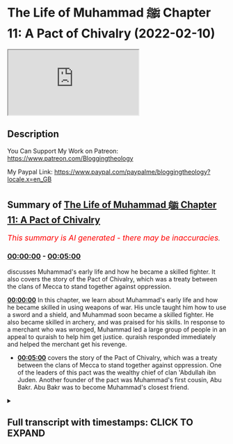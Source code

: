 # The Life of Muhammad ﷺ Chapter 11: A Pact of Chivalry (2022-02-10)

<iframe loading='lazy' src='https://www.youtube.com/embed/nRCX73fSUMA'></iframe>

## Description

You Can Support My Work on Patreon:
https://www.patreon.com/Bloggingtheology

My Paypal Link: 
https://www.paypal.com/paypalme/bloggingtheology?locale.x=en_GB

## Summary of [The Life of Muhammad ﷺ Chapter 11: A Pact of Chivalry](https://www.youtube.com/watch?v=nRCX73fSUMA)


*<span style="color:red; font-size:125%">This summary is AI generated - there may be inaccuracies</span>. [](/)*

### [00:00:00](https://www.youtube.com/watch?v=nRCX73fSUMA&t=0) - [00:05:00](https://www.youtube.com/watch?v=nRCX73fSUMA&t=300)

 discusses Muhammad's early life and how he became a skilled fighter. It also covers the story of the Pact of Chivalry, which was a treaty between the clans of Mecca to stand together against oppression.

**[00:00:00](https://www.youtube.com/watch?v=nRCX73fSUMA&t=0)** In this chapter, we learn about Muhammad's early life and how he became skilled in using weapons of war. His uncle taught him how to use a sword and a shield, and Muhammad soon became a skilled fighter. He also became skilled in archery, and was praised for his skills. In response to a merchant who was wronged, Muhammad led a large group of people in an appeal to quraish to help him get justice. quraish responded immediately and helped the merchant get his revenge.
* **[00:05:00](https://www.youtube.com/watch?v=nRCX73fSUMA&t=300)**  covers the story of the Pact of Chivalry, which was a treaty between the clans of Mecca to stand together against oppression. One of the leaders of this pact was the wealthy chief of clan 'Abdullah ibn Juden. Another founder of the pact was Muhammad's first cousin, Abu Bakr. Abu Bakr was to become Muhammad's closest friend.

<details><summary><h2>Full transcript with timestamps: CLICK TO EXPAND</h2></summary>

[0:00:05](https://youtu.be/nRCX73fSUMA?t=5) a reading from muhammad his life based  
[0:00:07](https://youtu.be/nRCX73fSUMA?t=7) on the earliest sources by martin ling's  
[0:00:11](https://youtu.be/nRCX73fSUMA?t=11) chapter 11 a pact of chivalry  
[0:00:15](https://youtu.be/nRCX73fSUMA?t=15) when he had finished his trading in  
[0:00:17](https://youtu.be/nRCX73fSUMA?t=17) arabia abu talib returned to mecca with  
[0:00:20](https://youtu.be/nRCX73fSUMA?t=20) his nephew who continued his solitary  
[0:00:23](https://youtu.be/nRCX73fSUMA?t=23) life as before  
[0:00:25](https://youtu.be/nRCX73fSUMA?t=25) but his uncle saw to it that he as also  
[0:00:28](https://youtu.be/nRCX73fSUMA?t=28) abbas and hamza had some training in the  
[0:00:31](https://youtu.be/nRCX73fSUMA?t=31) use of weapons of war  
[0:00:34](https://youtu.be/nRCX73fSUMA?t=34) hamza was clearly destined to be a man  
[0:00:36](https://youtu.be/nRCX73fSUMA?t=36) of mighty stature endowed with great  
[0:00:39](https://youtu.be/nRCX73fSUMA?t=39) physical strength  
[0:00:41](https://youtu.be/nRCX73fSUMA?t=41) he was already a good swordsman and a  
[0:00:44](https://youtu.be/nRCX73fSUMA?t=44) good wrestler  
[0:00:45](https://youtu.be/nRCX73fSUMA?t=45) muhammad was of average height and  
[0:00:47](https://youtu.be/nRCX73fSUMA?t=47) average strength  
[0:00:49](https://youtu.be/nRCX73fSUMA?t=49) he had a marked aptitude for archery and  
[0:00:52](https://youtu.be/nRCX73fSUMA?t=52) gave every promise of being an excellent  
[0:00:55](https://youtu.be/nRCX73fSUMA?t=55) bowman like his great ancestors abraham  
[0:00:58](https://youtu.be/nRCX73fSUMA?t=58) and ishmael  
[0:01:00](https://youtu.be/nRCX73fSUMA?t=60) a powerful asset for this lay in the  
[0:01:02](https://youtu.be/nRCX73fSUMA?t=62) strength of his eyesight he was reputed  
[0:01:05](https://youtu.be/nRCX73fSUMA?t=65) to be able to count no less than 12 of  
[0:01:08](https://youtu.be/nRCX73fSUMA?t=68) the stars of the constellation of the  
[0:01:10](https://youtu.be/nRCX73fSUMA?t=70) pleiades  
[0:01:13](https://youtu.be/nRCX73fSUMA?t=73) in those years quraysh were not involved  
[0:01:15](https://youtu.be/nRCX73fSUMA?t=75) in any fighting except for sporadic and  
[0:01:18](https://youtu.be/nRCX73fSUMA?t=78) intermittent conflict which came to be  
[0:01:21](https://youtu.be/nRCX73fSUMA?t=81) known as the sacrilegious war because it  
[0:01:24](https://youtu.be/nRCX73fSUMA?t=84) has started in one of the sacred months  
[0:01:28](https://youtu.be/nRCX73fSUMA?t=88) a profligate of kinana had treacherously  
[0:01:31](https://youtu.be/nRCX73fSUMA?t=91) murdered a man of emir one of the  
[0:01:33](https://youtu.be/nRCX73fSUMA?t=93) howards in tribes of najd and had taken  
[0:01:36](https://youtu.be/nRCX73fSUMA?t=96) refuge in the impregnable fortress  
[0:01:39](https://youtu.be/nRCX73fSUMA?t=99) township  
[0:01:40](https://youtu.be/nRCX73fSUMA?t=100) of khabar  
[0:01:42](https://youtu.be/nRCX73fSUMA?t=102) the secret of sequence of events  
[0:01:44](https://youtu.be/nRCX73fSUMA?t=104) followed the usual desert pattern  
[0:01:47](https://youtu.be/nRCX73fSUMA?t=107) honour demanded revenge so the tribe of  
[0:01:49](https://youtu.be/nRCX73fSUMA?t=109) the murdered man attacked kanana the  
[0:01:53](https://youtu.be/nRCX73fSUMA?t=113) tribe of the murderer and creature were  
[0:01:55](https://youtu.be/nRCX73fSUMA?t=115) involved somewhat in gloriously as  
[0:01:58](https://youtu.be/nRCX73fSUMA?t=118) allies of kinana  
[0:02:00](https://youtu.be/nRCX73fSUMA?t=120) the conflict dragged on for three or  
[0:02:03](https://youtu.be/nRCX73fSUMA?t=123) four years in which there were only five  
[0:02:06](https://youtu.be/nRCX73fSUMA?t=126) days of actual fighting  
[0:02:09](https://youtu.be/nRCX73fSUMA?t=129) the head of the clan of hashem was at  
[0:02:11](https://youtu.be/nRCX73fSUMA?t=131) that time zubair  
[0:02:14](https://youtu.be/nRCX73fSUMA?t=134) full brother like abu talib of  
[0:02:16](https://youtu.be/nRCX73fSUMA?t=136) muhammad's father  
[0:02:18](https://youtu.be/nRCX73fSUMA?t=138) zubair and abu talib took their nephew  
[0:02:22](https://youtu.be/nRCX73fSUMA?t=142) muhammad with them to one of the first  
[0:02:24](https://youtu.be/nRCX73fSUMA?t=144) battles  
[0:02:25](https://youtu.be/nRCX73fSUMA?t=145) but they said he was too young to fight  
[0:02:28](https://youtu.be/nRCX73fSUMA?t=148) he was nonetheless allowed to help by  
[0:02:30](https://youtu.be/nRCX73fSUMA?t=150) gathering enemy arrows that had missed  
[0:02:33](https://youtu.be/nRCX73fSUMA?t=153) their mark and handling them to handing  
[0:02:36](https://youtu.be/nRCX73fSUMA?t=156) them to his uncles so that they could be  
[0:02:39](https://youtu.be/nRCX73fSUMA?t=159) shot back with them  
[0:02:41](https://youtu.be/nRCX73fSUMA?t=161) but at one of the subsequent battles  
[0:02:43](https://youtu.be/nRCX73fSUMA?t=163) where quresh and their allies had the  
[0:02:45](https://youtu.be/nRCX73fSUMA?t=165) worst of the day he was allowed to show  
[0:02:48](https://youtu.be/nRCX73fSUMA?t=168) his skill as a bowman and was praised  
[0:02:51](https://youtu.be/nRCX73fSUMA?t=171) for his valor  
[0:02:53](https://youtu.be/nRCX73fSUMA?t=173) the war helped to fan the growing  
[0:02:55](https://youtu.be/nRCX73fSUMA?t=175) discontent which every sedentary  
[0:02:58](https://youtu.be/nRCX73fSUMA?t=178) community tends to feel with the law of  
[0:03:01](https://youtu.be/nRCX73fSUMA?t=181) the desert  
[0:03:03](https://youtu.be/nRCX73fSUMA?t=183) most of the leading men of quraish had  
[0:03:05](https://youtu.be/nRCX73fSUMA?t=185) traveled to syria and had seen for  
[0:03:07](https://youtu.be/nRCX73fSUMA?t=187) themselves the relative justice which  
[0:03:10](https://youtu.be/nRCX73fSUMA?t=190) prevailed in the roman empire  
[0:03:13](https://youtu.be/nRCX73fSUMA?t=193) it was also possible in abyssinia to  
[0:03:16](https://youtu.be/nRCX73fSUMA?t=196) have justice without recourse to  
[0:03:18](https://youtu.be/nRCX73fSUMA?t=198) fighting  
[0:03:20](https://youtu.be/nRCX73fSUMA?t=200) but in arabia there was no comparable  
[0:03:23](https://youtu.be/nRCX73fSUMA?t=203) system of law by which a victim of crime  
[0:03:26](https://youtu.be/nRCX73fSUMA?t=206) or his family might obtain redress  
[0:03:30](https://youtu.be/nRCX73fSUMA?t=210) and it was natural that the sacrilegious  
[0:03:32](https://youtu.be/nRCX73fSUMA?t=212) war like other conflicts before it  
[0:03:35](https://youtu.be/nRCX73fSUMA?t=215) should have set many minds thinking of  
[0:03:37](https://youtu.be/nRCX73fSUMA?t=217) ways and means to prevent the same thing  
[0:03:40](https://youtu.be/nRCX73fSUMA?t=220) from happening again  
[0:03:43](https://youtu.be/nRCX73fSUMA?t=223) but this time the result was more than  
[0:03:45](https://youtu.be/nRCX73fSUMA?t=225) mere thoughts and words  
[0:03:48](https://youtu.be/nRCX73fSUMA?t=228) as far as quraish were concerned there  
[0:03:50](https://youtu.be/nRCX73fSUMA?t=230) was now a widespread readiness to take  
[0:03:53](https://youtu.be/nRCX73fSUMA?t=233) action  
[0:03:54](https://youtu.be/nRCX73fSUMA?t=234) and their sense of justice was put to  
[0:03:56](https://youtu.be/nRCX73fSUMA?t=236) the test by a scandalous incident which  
[0:03:59](https://youtu.be/nRCX73fSUMA?t=239) took place in mecca in the first few  
[0:04:02](https://youtu.be/nRCX73fSUMA?t=242) weeks after the end of the fighting  
[0:04:06](https://youtu.be/nRCX73fSUMA?t=246) and here is the story a merchant from  
[0:04:08](https://youtu.be/nRCX73fSUMA?t=248) the yemeni port azabeed had sold some  
[0:04:12](https://youtu.be/nRCX73fSUMA?t=252) valuable goods to a notable of the clan  
[0:04:16](https://youtu.be/nRCX73fSUMA?t=256) of sham  
[0:04:17](https://youtu.be/nRCX73fSUMA?t=257) having taken possession of these the  
[0:04:19](https://youtu.be/nRCX73fSUMA?t=259) shamite refused to pay the promised  
[0:04:22](https://youtu.be/nRCX73fSUMA?t=262) price  
[0:04:23](https://youtu.be/nRCX73fSUMA?t=263) the wronged merchant as his wronger well  
[0:04:26](https://youtu.be/nRCX73fSUMA?t=266) knew was a stranger to mecca and had no  
[0:04:30](https://youtu.be/nRCX73fSUMA?t=270) confederate or patron in all the city to  
[0:04:33](https://youtu.be/nRCX73fSUMA?t=273) whom he might go for help  
[0:04:36](https://youtu.be/nRCX73fSUMA?t=276) but he was not to be overawed by the  
[0:04:38](https://youtu.be/nRCX73fSUMA?t=278) other man's insolent self-assurance and  
[0:04:42](https://youtu.be/nRCX73fSUMA?t=282) taking his stand on the slope of abu  
[0:04:44](https://youtu.be/nRCX73fSUMA?t=284) kubays he appealed to quraish as a whole  
[0:04:48](https://youtu.be/nRCX73fSUMA?t=288) with loud and vehement eloquence to see  
[0:04:51](https://youtu.be/nRCX73fSUMA?t=291) that justice was done  
[0:04:54](https://youtu.be/nRCX73fSUMA?t=294) an immediate response came from most of  
[0:04:56](https://youtu.be/nRCX73fSUMA?t=296) those clans which had no traditional  
[0:04:58](https://youtu.be/nRCX73fSUMA?t=298) alliance with sham  
[0:05:00](https://youtu.be/nRCX73fSUMA?t=300) quresh were bent above all on being  
[0:05:03](https://youtu.be/nRCX73fSUMA?t=303) united regardless of clan  
[0:05:07](https://youtu.be/nRCX73fSUMA?t=307) but within that union there was still an  
[0:05:09](https://youtu.be/nRCX73fSUMA?t=309) acute consciousness of the rift which  
[0:05:12](https://youtu.be/nRCX73fSUMA?t=312) had divided them over the legacy of  
[0:05:15](https://youtu.be/nRCX73fSUMA?t=315) crusade into two groups the scented ones  
[0:05:18](https://youtu.be/nRCX73fSUMA?t=318) and the confederates  
[0:05:20](https://youtu.be/nRCX73fSUMA?t=320) and sham were of the confederates  
[0:05:24](https://youtu.be/nRCX73fSUMA?t=324) one of the leaders of the other group  
[0:05:26](https://youtu.be/nRCX73fSUMA?t=326) and one of the wealthiest men of mecca  
[0:05:29](https://youtu.be/nRCX73fSUMA?t=329) at that time  
[0:05:30](https://youtu.be/nRCX73fSUMA?t=330) was the chief of tame abd allah ibn  
[0:05:34](https://youtu.be/nRCX73fSUMA?t=334) juden  
[0:05:35](https://youtu.be/nRCX73fSUMA?t=335) and he now offered his large house as a  
[0:05:38](https://youtu.be/nRCX73fSUMA?t=338) meeting place for all lovers of justice  
[0:05:42](https://youtu.be/nRCX73fSUMA?t=342) from among the centered ones only the  
[0:05:44](https://youtu.be/nRCX73fSUMA?t=344) clans of abu shams and nowfall were  
[0:05:48](https://youtu.be/nRCX73fSUMA?t=348) absent  
[0:05:49](https://youtu.be/nRCX73fSUMA?t=349) hashem muttalib zura assad tame were all  
[0:05:53](https://youtu.be/nRCX73fSUMA?t=353) well represented and they were joined by  
[0:05:56](https://youtu.be/nRCX73fSUMA?t=356) adi  
[0:05:57](https://youtu.be/nRCX73fSUMA?t=357) which had been one of the confederates  
[0:06:00](https://youtu.be/nRCX73fSUMA?t=360) having decided after an earnest  
[0:06:02](https://youtu.be/nRCX73fSUMA?t=362) discussion that it was imperative to  
[0:06:05](https://youtu.be/nRCX73fSUMA?t=365) found an order of chivalry for the  
[0:06:07](https://youtu.be/nRCX73fSUMA?t=367) furtherance of justice and the  
[0:06:09](https://youtu.be/nRCX73fSUMA?t=369) protection of the weak  
[0:06:11](https://youtu.be/nRCX73fSUMA?t=371) they went in a body to the kaaba where  
[0:06:13](https://youtu.be/nRCX73fSUMA?t=373) they poured water over the black stone  
[0:06:17](https://youtu.be/nRCX73fSUMA?t=377) letting it flow into a receptacle  
[0:06:21](https://youtu.be/nRCX73fSUMA?t=381) then each man drank of the thus hallowed  
[0:06:24](https://youtu.be/nRCX73fSUMA?t=384) water and with their right hands raised  
[0:06:27](https://youtu.be/nRCX73fSUMA?t=387) above their heads they vowed that  
[0:06:29](https://youtu.be/nRCX73fSUMA?t=389) henceforth at every act of oppression in  
[0:06:32](https://youtu.be/nRCX73fSUMA?t=392) mecca they would stand together as one  
[0:06:35](https://youtu.be/nRCX73fSUMA?t=395) man on the side of the oppressed against  
[0:06:39](https://youtu.be/nRCX73fSUMA?t=399) the oppressor until justice was done  
[0:06:42](https://youtu.be/nRCX73fSUMA?t=402) whether the oppressed were a man or  
[0:06:44](https://youtu.be/nRCX73fSUMA?t=404) quraish or one who had come from abroad  
[0:06:48](https://youtu.be/nRCX73fSUMA?t=408) the sarmite was thereupon compelled to  
[0:06:52](https://youtu.be/nRCX73fSUMA?t=412) pay his debt nor did any of those clans  
[0:06:55](https://youtu.be/nRCX73fSUMA?t=415) which had abstained from the pack offer  
[0:06:58](https://youtu.be/nRCX73fSUMA?t=418) him any of their assistance  
[0:07:01](https://youtu.be/nRCX73fSUMA?t=421) together with the chief of tame zubair  
[0:07:04](https://youtu.be/nRCX73fSUMA?t=424) of hashem was one of the founders of  
[0:07:07](https://youtu.be/nRCX73fSUMA?t=427) this order and he brought with him his  
[0:07:09](https://youtu.be/nRCX73fSUMA?t=429) nephew mohammed  
[0:07:11](https://youtu.be/nRCX73fSUMA?t=431) who took part in the oath and who said  
[0:07:14](https://youtu.be/nRCX73fSUMA?t=434) in after years  
[0:07:16](https://youtu.be/nRCX73fSUMA?t=436) i was present in the house of abdullah  
[0:07:19](https://youtu.be/nRCX73fSUMA?t=439) ibn judah at so excellent a pact that i  
[0:07:23](https://youtu.be/nRCX73fSUMA?t=443) would not exchange my part in it for a  
[0:07:26](https://youtu.be/nRCX73fSUMA?t=446) herd of red camels  
[0:07:29](https://youtu.be/nRCX73fSUMA?t=449) and if now in islam i was summoned unto  
[0:07:33](https://youtu.be/nRCX73fSUMA?t=453) it i would gladly respond  
[0:07:38](https://youtu.be/nRCX73fSUMA?t=458) another of those present was their  
[0:07:40](https://youtu.be/nRCX73fSUMA?t=460) host's first cousin abu kahafer of tame  
[0:07:44](https://youtu.be/nRCX73fSUMA?t=464) together with his cousin abu bakr  
[0:07:47](https://youtu.be/nRCX73fSUMA?t=467) abu bakr  
[0:07:49](https://youtu.be/nRCX73fSUMA?t=469) who was a year or two younger than  
[0:07:51](https://youtu.be/nRCX73fSUMA?t=471) muhammad and who was to become his  
[0:07:55](https://youtu.be/nRCX73fSUMA?t=475) closest  
[0:07:56](https://youtu.be/nRCX73fSUMA?t=476) friend it's a lovely story so that  
[0:08:00](https://youtu.be/nRCX73fSUMA?t=480) chapter 11 a pact of chivalry for  
[0:08:03](https://youtu.be/nRCX73fSUMA?t=483) muhammad his life based on the earliest  
[0:08:06](https://youtu.be/nRCX73fSUMA?t=486) sources by martin lings till next time  

</details>
